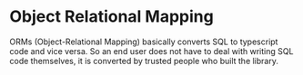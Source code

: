 # Object Relational Mapping

ORMs (Object-Relational Mapping) basically converts SQL to typescript code and vice versa. So an end user does not have to deal with writing SQL code themselves, it is converted by trusted people who built the library.